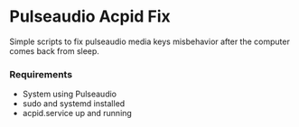 # Pulseaudio Acpid Fix

Simple scripts to fix pulseaudio media keys
misbehavior after the computer comes back from sleep.

### Requirements
+ System using Pulseaudio
+ sudo and systemd installed
+ acpid.service up and running
